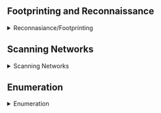 ## Footprinting and Reconnaissance
<details>
    <summary> Reconnasiance/Footprinting</summary>
<details>
    <summary> 1) Windows CLI tools </summary>

```bash
$ ping <ip>
 or 
$ ping www.domain.com
```
````console
$ ping <host-ip> -f -l 1300
````
```bash
$ nslookup <domain.com>
```
```bash
$ tracert <doamin>

$ traceroute <host-ip>
```
</details>


### 2)Edit,Debug and monitor
<details>
    <summary> 2)Firebug </summary>
    
- Firebug extension Integrated with Firefox
  
</details>

### 3)Mirroring website:
<details>
    <summary> Mirroring</summary>
    
- Windows: HTTrack

- Linux: wget
```bash
 $ wget <url-of-website>
``` 
#### Note:- check wget -h for options

</details>

### 4)Advance route tracing 
#### Tool: Path Analyzer Pro

<details>
    <summary> 5)Information Gathering Using Metasploit</summary>

#### Extract accurate information about a network using Metasploit Framework.

```bash
$ service postgresql start
```
```bash
In msf type 
$db_status
```
If error then exit and type below commands
- To initialize database
```
$ msfdb init
```
```
$ service postgresql start
```
relaunch metasploit Framework
```
$ msfconsole
$ db_status
$ nmap -Pn -sS -A -oX <output_file> <subnet(xx.xx.xx.x/24)>
```
you can use different options and also remove some options
```
$ hosts
```
to get host information

```
$ use auxilliary/scanner/smb/smb_version
or 
$ use /scanner/smb/smb_version
$ show options
$ set RHOSTS xx.xx.xx.8-16
$ set THREADS 1000
$ run 
```
- Now you can see the os_flavor 
- Hence Extracted information about network using metasploit
</details>
</details>

## Scanning Networks
<details>
    <summary>Scanning Networks</summary
- Port Scanning using Hping3:

```bash
hping3 --scan 1-3000 -S 10.10.10.10
```
--scan parameter defines the port range to scan and –S represents SYN flag.

- Pinging the target using HPing3:
```
hping3 -c 3 10.10.10.10
```
-c 3 means that we only want to send three packets to the target machine.

- UDP Packet Crafting
```
hping3 10.10.10.10 --udp --rand-source --data 500
```
- TCP SYN request
```
hping3 -S 10.10.10.10 -p 80 -c 5
```
-S will perform TCP SYN request on the target machine, -p will pass the traffic through which port is assigned, and -c is the count of the packets sent to the Target machine.

- HPing flood
```
hping3 10.10.10.10 --flood
``` 
</details>


## Enumeration
<details>
    <summary>Enumeration</summary>

 ### 1) NetBios Enumeration
#### Tool: Global Network Inventory
- Audit Scan Mode >> Select IP range >> Authentication setting >> connect as windows 12(victim) server using credentials that is currently logged on
- The Scan Summary tab displays a brief summary of machine that has been scanned. It will shows you the Machine name, MAC Address, OS installed, and etc.
### 2) Network Resources
#### Tool: Advanced IP Scanner  
- Enumerate network resources using Advanced IP Scanner
</details>

